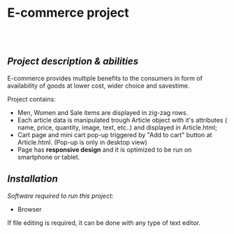 # E-commerce project

  <br />
  <br />
  
## *Project description & abilities*
 
E-commerce provides multiple benefits to the consumers in form of availability of goods at lower cost, wider choice and savestime.

Project contains: 
- Men, Women and Sale items are displayed in zig-zag rows.
- Each article data is manipulated trough Article object with it's attributes ( name, price, quantity, image, text, etc..) and displayed in Article.html;
- Cart page and mini cart pop-up triggered by "Add to cart" button at Article.html. (Pop-up is only in desktop view)
- Page has **responsive design** and it is optimized to be run on smartphone or tablet. 



## *Installation*

*Software required to run this project:*
-  Browser

If file editing is required, it can be done with any type of text editor. 